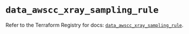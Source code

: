 # `data_awscc_xray_sampling_rule`

Refer to the Terraform Registry for docs: [`data_awscc_xray_sampling_rule`](https://registry.terraform.io/providers/hashicorp/awscc/0.70.0/docs/data-sources/xray_sampling_rule).
